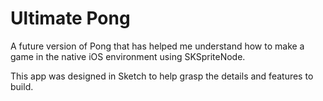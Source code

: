 # Ultimate Pong

A future version of Pong that has helped me understand how to make a game in the native iOS environment using SKSpriteNode.

This app was designed in Sketch to help grasp the details and features to build.